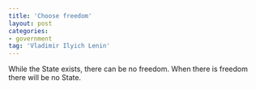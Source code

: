 ```yaml
---
title: 'Choose freedom'
layout: post
categories:
- government
tag: 'Vladimir Ilyich Lenin'
---
```


While the State exists, there can be no freedom. When there is freedom there will be no State.